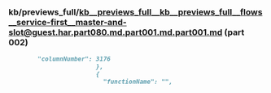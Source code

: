 ### kb/previews_full/kb__previews_full__kb__previews_full__flows__service-first__master-and-slot@guest.har.part080.md.part001.md.part001.md (part 002)

```md
        "columnNumber": 3176
                        },
                        {
                          "functionName": "",

```

```
